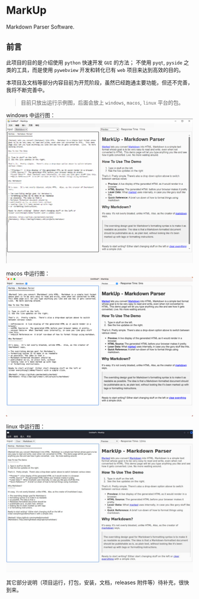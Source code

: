 # MarkUp
Markdown Parser Software.

## 前言

此项目的目的是介绍使用 `python` 快速开发 `GUI` 的方法；
不使用 `pyqt`, `pyside` 之类的工具，而是使用 `pywebview` 开发和转化已有 `web` 项目来达到高效的目的。

本项目及文档等部分内容目前为开荒阶段，虽然已经跑通主要功能，但还不完善，我将不断完善中。

> 目前只放出运行示例图，后面会放上 `windows`, `macos`, `linux` 平台的包。

windows 中运行图：
![run_windows.png](examples/run_windows.png)

macos 中运行图：
![run_macos.png](examples/run_macos.png)

linux 中运行图：
![run_linux.png](examples/run_linux.png)

其它部分说明（项目运行，打包，安装，文档，releases 附件等）待补充，很快到来。
